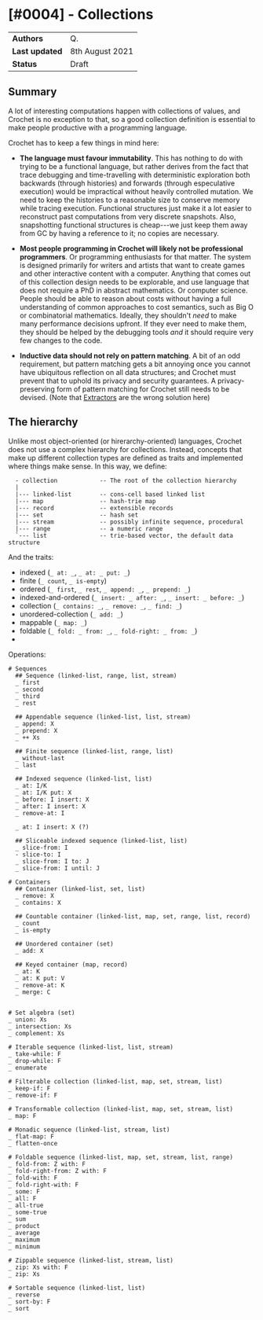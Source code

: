 # [#0004] - Collections

|                  |                 |
| ---------------- | --------------- |
| **Authors**      | Q.              |
| **Last updated** | 8th August 2021 |
| **Status**       | Draft           |

## Summary

A lot of interesting computations happen with collections of values, and Crochet is no exception to that, so a good collection definition is essential to make people productive with a programming language.

Crochet has to keep a few things in mind here:

- **The language must favour immutability**. This has nothing to do with trying to be a functional language, but rather derives from the fact that trace debugging and time-travelling with deterministic exploration both backwards (through histories) and forwards (through especulative execution) would be impractical without heavily controlled mutation. We need to keep the histories to a reasonable size to conserve memory while tracing execution. Functional structures just make it a lot easier to reconstruct past computations from very discrete snapshots. Also, snapshotting functional structures is cheap---we just keep them away from GC by having a reference to it; no copies are necessary.

- **Most people programming in Crochet will likely not be professional programmers**. Or programming enthusiasts for that matter. The system is designed primarily for writers and artists that want to create games and other interactive content with a computer. Anything that comes out of this collection design needs to be explorable, and use language that does not require a PhD in abstract mathematics. Or computer science. People should be able to reason about costs without having a full understanding of common approaches to cost semantics, such as Big O or combinatorial mathematics. Ideally, they shouldn't _need_ to make many performance decisions upfront. If they ever need to make them, they should be helped by the debugging tools _and_ it should require very few changes to the code.

- **Inductive data should not rely on pattern matching**. A bit of an odd requirement, but pattern matching gets a bit annoying once you cannot have ubiquitous reflection on all data structures; and Crochet must prevent that to uphold its privacy and security guarantees. A privacy-preserving form of pattern matching for Crochet still needs to be devised. (Note that [Extractors](https://citeseerx.ist.psu.edu/viewdoc/download?doi=10.1.1.88.5295&rep=rep1&type=pdf) are the wrong solution here)

## The hierarchy

Unlike most object-oriented (or hirerarchy-oriented) languages, Crochet does not use a complex hierarchy for collections. Instead, concepts that make up different collection types are defined as traits and implemented where things make sense. In this way, we define:

```
  - collection            -- The root of the collection hierarchy
  |
  |--- linked-list        -- cons-cell based linked list
  |--- map                -- hash-trie map
  |--- record             -- extensible records
  |--- set                -- hash set
  |--- stream             -- possibly infinite sequence, procedural
  |--- range              -- a numeric range
  `--- list               -- trie-based vector, the default data structure
```

And the traits:

- indexed (`_ at: _`, `_ at: _ put: _`)
- finite (`_ count`, `_ is-empty`)
- ordered (`_ first`, `_ rest`, `_ append: _`, `_ prepend: _`)
- indexed-and-ordered (`_ insert: _ after: _`, `_ insert: _ before: _`)
- collection (`_ contains: _`, `_ remove: _`, `_ find: _`)
- unordered-collection (`_ add: _`)
- mappable (`_ map: _`)
- foldable (`_ fold: _ from: _`, `_ fold-right: _ from: _`)
-

Operations:

    # Sequences
      ## Sequence (linked-list, range, list, stream)
      _ first
      _ second
      _ third
      _ rest

      ## Appendable sequence (linked-list, list, stream)
      _ append: X
      _ prepend: X
      _ ++ Xs

      ## Finite sequence (linked-list, range, list)
      _ without-last
      _ last

      ## Indexed sequence (linked-list, list)
      _ at: I/K
      _ at: I/K put: X
      _ before: I insert: X
      _ after: I insert: X
      _ remove-at: I

      _ at: I insert: X (?)

      ## Sliceable indexed sequence (linked-list, list)
      _ slice-from: I
      - slice-to: I
      _ slice-from: I to: J
      _ slice-from: I until: J

    # Containers
      ## Container (linked-list, set, list)
      _ remove: X
      _ contains: X

      ## Countable container (linked-list, map, set, range, list, record)
      _ count
      _ is-empty

      ## Unordered container (set)
      _ add: X

      ## Keyed container (map, record)
      _ at: K
      _ at: K put: V
      _ remove-at: K
      _ merge: C


    # Set algebra (set)
    _ union: Xs
    _ intersection: Xs
    _ complement: Xs

    # Iterable sequence (linked-list, list, stream)
    _ take-while: F
    _ drop-while: F
    _ enumerate

    # Filterable collection (linked-list, map, set, stream, list)
    _ keep-if: F
    _ remove-if: F

    # Transformable collection (linked-list, map, set, stream, list)
    _ map: F

    # Monadic sequence (linked-list, stream, list)
    _ flat-map: F
    _ flatten-once

    # Foldable sequence (linked-list, map, set, stream, list, range)
    _ fold-from: Z with: F
    _ fold-right-from: Z with: F
    _ fold-with: F
    _ fold-right-with: F
    _ some: F
    _ all: F
    _ all-true
    _ some-true
    _ sum
    _ product
    _ average
    _ maximum
    _ minimum

    # Zippable sequence (linked-list, stream, list)
    _ zip: Xs with: F
    _ zip: Xs

    # Sortable sequence (linked-list, list)
    _ reverse
    _ sort-by: F
    _ sort
